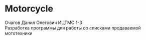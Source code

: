 # Motorcycle
Очагов Данил Олегович ИЦТМС 1-3<br>
Разработка программы для работы со списками продаваемой мототехники